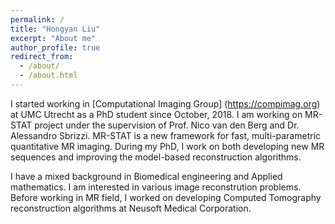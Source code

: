 ```yaml
---
permalink: /
title: "Hongyan Liu"
excerpt: "About me"
author_profile: true
redirect_from: 
  - /about/
  - /about.html
---
```


I started working in [Computational Imaging Group] (https://compimag.org) at UMC Utrecht as a PhD student since October, 2018. I am working on MR-STAT project under the supervision of Prof. Nico van den Berg and Dr. Alessandro Sbrizzi. MR-STAT is a new framework for fast, multi-parametric quantitative MR imaging. During my PhD, I work on both developing new MR sequences and improving the model-based reconstruction algorithms.  

I have a mixed background in Biomedical engineering and Applied mathematics. I am interested in various image reconstrution problems. Before working in MR field, I worked on developing Computed Tomography reconstruction algorithms at Neusoft Medical Corporation.


